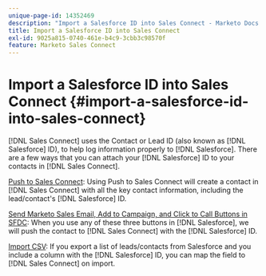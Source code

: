 ```yaml
---
unique-page-id: 14352469
description: "Import a Salesforce ID into Sales Connect - Marketo Docs - Product Documentation"
title: Import a Salesforce ID into Sales Connect
exl-id: 9025a815-0740-461e-b4c9-3cbb3c98570f
feature: Marketo Sales Connect
---
```

# Import a Salesforce ID into Sales Connect {#import-a-salesforce-id-into-sales-connect}

[!DNL Sales Connect] uses the Contact or Lead ID (also known as [!DNL Salesforce] ID), to help log information properly to [!DNL Salesforce]. There are a few ways that you can attach your [!DNL Salesforce] ID to your contacts in [!DNL Sales Connect].

[Push to Sales Connect](/help/marketo/product-docs/marketo-sales-connect/crm/salesforce-customization/push-to-sales-connect.md): Using Push to Sales Connect will create a contact in
[!DNL Sales Connect] with all the key contact information, including the lead/contact's
[!DNL Salesforce] ID.

[Send Marketo Sales Email, Add to Campaign, and Click to Call Buttons in SFDC](/help/marketo/product-docs/marketo-sales-connect/crm/salesforce-customization/how-to-install-sales-connect-buttons-in-salesforce.md): When you use any of these three buttons in
[!DNL Salesforce], we will push the contact to
[!DNL Sales Connect] with the
[!DNL Salesforce] ID.

[Import CSV](/help/marketo/product-docs/marketo-sales-connect/people/managing-contacts/import-contacts-via-csv.md): If you export a list of leads/contacts from Salesforce and you include a column with the [!DNL Salesforce] ID, you can map the field to [!DNL Sales Connect] on import.
